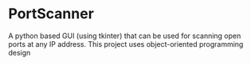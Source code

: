 # PortScanner
A python based GUI (using tkinter) that can be used for scanning open ports at any IP address. This project uses object-oriented programming design
